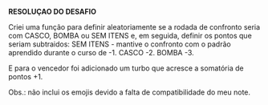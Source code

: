 **RESOLUÇAO DO DESAFIO**

Criei uma função para definir aleatoriamente se a rodada de confronto seria com CASCO, BOMBA ou SEM ITENS e, em seguida, definir os pontos que seriam subtraidos:
SEM ITENS - mantive o confronto com o padrão aprendido durante o curso de -1.
CASCO -2.
BOMBA -3.

E para o vencedor foi adicionado um turbo que acresce a somatória de pontos +1.

Obs.: não inclui os emojis devido a falta de compatibilidade do meu note.
